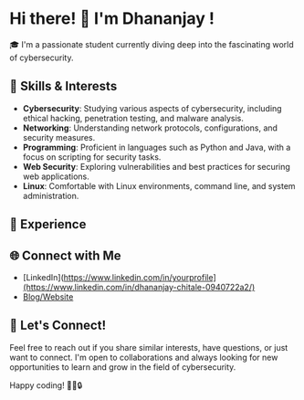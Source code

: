 # Hi there! 👋 I'm Dhananjay !

🎓 I'm a passionate student currently diving deep into the fascinating world of cybersecurity.

## 🔧 Skills & Interests

- **Cybersecurity**: Studying various aspects of cybersecurity, including ethical hacking, penetration testing, and malware analysis.
- **Networking**: Understanding network protocols, configurations, and security measures.
- **Programming**: Proficient in languages such as Python and Java, with a focus on scripting for security tasks.
- **Web Security**: Exploring vulnerabilities and best practices for securing web applications.
- **Linux**: Comfortable with Linux environments, command line, and system administration.

## 💼 Experience



## 🌐 Connect with Me

- [LinkedIn](https://www.linkedin.com/in/yourprofile](https://www.linkedin.com/in/dhananjay-chitale-0940722a2/)
- [Blog/Website](https://techynox.com)

## 🤝 Let's Connect!

Feel free to reach out if you share similar interests, have questions, or just want to connect. I'm open to collaborations and always looking for new opportunities to learn and grow in the field of cybersecurity.

Happy coding! 👨‍💻🔒


<!---
DChitale/DChitale is a ✨ special ✨ repository because its `README.md` (this file) appears on your GitHub profile.
You can click the Preview link to take a look at your changes.
--->
